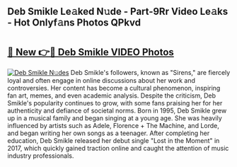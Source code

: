 ## Deb Smikle Le𝚊ked N𝚞de - Part-9Rr Video Le𝚊ks - Hot Onlyf𝚊ns Photos QPkvd

# <h2><a href="http://ac47425.deff.icu/?id=Deb+Smikle">🔗 New 👉🔴 Deb Smikle VIDEO Photos</a></h2>

[![Deb Smikle N𝚞des](https://i.imgur.com/rIISA9y.gif)](http://ac47425.deff.icu/?id=Deb+Smikle)
Deb Smikle's followers, known as "Sirens," are fiercely loyal and often engage in online discussions about her work and controversies. Her content has become a cultural phenomenon, inspiring fan art, memes, and even academic analysis. Despite the criticism, Deb Smikle's popularity continues to grow, with some fans praising her for her authenticity and defiance of societal norms. Born in 1995, Deb Smikle grew up in a musical family and began singing at a young age. She was heavily influenced by artists such as Adele, Florence + The Machine, and Lorde, and began writing her own songs as a teenager. After completing her education, Deb Smikle released her debut single "Lost in the Moment" in 2017, which quickly gained traction online and caught the attention of music industry professionals.
